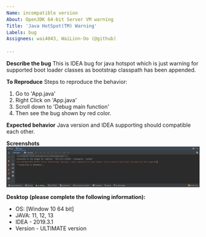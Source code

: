 ```yaml
---
Name: incompatible version
About: OpenJDK 64-bit Server VM warning 
Title: 'Java HotSpot(TM) Warning'
Labels: bug
Assignees: wai4043, WaiLinn-Oo (@github)

---
```


**Describe the bug**
This is IDEA bug for java hotspot which is just warning for supported boot loader classes as bootstrap classpath has been appended.

**To Reproduce**
Steps to reproduce the behavior:
1. Go to 'App.java'
2. Right Click on 'App.java'
3. Scroll down to 'Debug main function'
4. Then see the bug shown by red color.

**Expected behavior**
Java version and IDEA supporting should compatible each other.

**Screenshots**
![alt text](https://github.com/Team-3-DevOps/coursework/blob/bug-patch-1/.github/ISSUE_TEMPLATE/Bug.PNG "BUG FOUND")

**Desktop (please complete the following information):**
 - OS: [Window 10 64 bit]
 - JAVA: 11, 12, 13
 - IDEA - 2019.3.1
 - Version - ULTIMATE version

